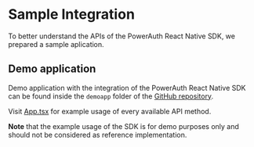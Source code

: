 # Sample Integration

To better understand the APIs of the PowerAuth React Native SDK, we prepared a sample aplication.

## Demo application

Demo application with the integration of the PowerAuth React Native SDK can be found inside the `demoapp` folder of the [GitHub repository](https://github.com/wultra/react-native-powerauth-mobile-sdk#docucheck-keep-link).

Visit [App.tsx](https://github.com/wultra/react-native-powerauth-mobile-sdk/blob/develop/demoapp/App.tsx#docucheck-keep-link) for example usage of every available API method.

<!-- begin box warning -->
**Note** that the example usage of the SDK is for demo purposes only and should not be considered as reference implementation.
<!-- end -->